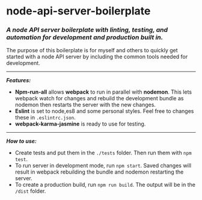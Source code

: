 # node-api-server-boilerplate

### _A node API server boilerplate with linting, testing, and automation for development and production built in._

The purpose of this boilerplate is for myself and others to quickly get started with a node API server by including the common tools needed for development.


---

***Features:***
* **Npm-run-all** allows **webpack** to run in parallel with **nodemon**. This lets webpack watch for changes and rebuild the development bundle as nodemon then restarts the server with the new changes.
* **Eslint** is set to node,es8 and some personal styles. Feel free to changes these in `.eslintrc.json`.
* **webpack-karma-jasmine** is ready to use for testing.


---

***How to use:***
* Create tests and put them in the `./tests` folder. Then run them with `npm test`.
* To run server in development mode, run `npm start`. Saved changes will result in webpack rebuilding the bundle and nodemon restarting the server.
* To create a production build, run `npm run build`. The output will be in the `/dist` folder.